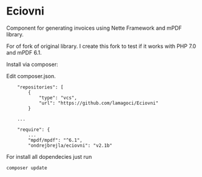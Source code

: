 # Eciovni
Component for generating invoices using Nette Framework and mPDF library.

For of fork of original library. I create this fork to test if it works with PHP 7.0 and mPDF 6.1.

Install via composer:

Edit composer.json.

```
    "repositories": [
        {
            "type": "vcs",
            "url": "https://github.com/lamagoci/Eciovni"
        }
        
    ...
    
    "require": {
        ...
        "mpdf/mpdf": "^6.1",
        "ondrejbrejla/eciovni": "v2.1b"
```

For install all dopendecies just run
```
composer update
```
